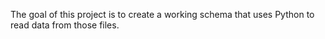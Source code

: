 The goal of this project is to create a working schema that uses Python to read data from those files.
